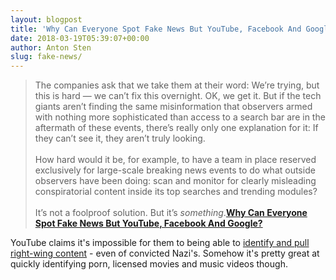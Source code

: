 ```yaml
---
layout: blogpost
title: 'Why Can Everyone Spot Fake News But YouTube, Facebook And Google?'
date: 2018-03-19T05:39:07+00:00
author: Anton Sten
slug: fake-news/
---
```


>The companies ask that we take them at their word: We’re trying, but this is hard — we can’t fix this overnight. OK, we get it. But if the tech giants aren’t finding the same misinformation that observers armed with nothing more sophisticated than access to a search bar are in the aftermath of these events, there’s really only one explanation for it: If they can’t see it, they aren’t truly looking.
<br /><br />
How hard would it be, for example, to have a team in place reserved exclusively for large-scale breaking news events to do what outside observers have been doing: scan and monitor for clearly misleading conspiratorial content inside its top searches and trending modules?
<br /><br />
It’s not a foolproof solution. But it’s _something_.**[Why Can Everyone Spot Fake News But YouTube, Facebook And Google?](https://www.buzzfeed.com/charliewarzel/why-can-everyone-spot-fake-news-but-the-tech-companies?utm_term=.rxRvBV89q#.djz6P2NKz)**

YouTube claims it's impossible for them to being able to [identify and pull right-wing content](https://www.theguardian.com/technology/2018/feb/02/how-youtubes-algorithm-distorts-truth) - even of convicted Nazi's. Somehow it's pretty great at quickly identifying porn, licensed movies and music videos though.
